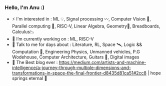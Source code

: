 ### Hello, I'm Anu :)

- ⚡ I'm interested in : ML 💡, Signal processing 〰, Computer Vision 🥽, Parallel computing 🧵, RISC-V, Linear Algebra, Geometry🍩, Breadboards, Calculus📉 
- 🌱 I’m currently working on : ML, RISC-V
- 💬 Talk to me for days about : Literature, RL, Space 🛰, Logic && Computation 🧮, Engineering Physics, Unmanned vehicles, P.G Wodehouse, Computer Architecture, Guitars 🎸, Digital images 
- 📃 The Best blog ever : https://medium.com/artists-and-machine-intelligence/a-journey-through-multiple-dimensions-and-transformations-in-space-the-final-frontier-d8435d81ca51#2cc8
| hope springs eternal 🙂
